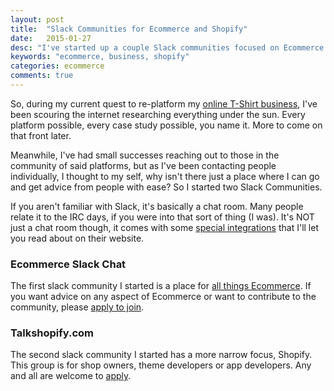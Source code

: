 ```yaml
---
layout: post
title:  "Slack Communities for Ecommerce and Shopify"
date:   2015-01-27
desc: "I've started up a couple Slack communities focused on Ecommerce and Shopify"
keywords: "ecommerce, business, shopify"
categories: ecommerce
comments: true
---
```

So, during my current quest to re-platform my [online T-Shirt business](http://www.riptapparel.com), I've been scouring the internet researching everything under the sun.  Every platform possible, every case study possible, you name it.  More to come on that front later.


Meanwhile, I've had small successes reaching out to those in the community of said platforms, but as I've been contacting people individually, I thought to my self, why isn't there just a place where I can go and get advice from people with ease?  So I started two Slack Communities.  

If you aren't familiar with Slack, it's basically a chat room.  Many people relate it to the IRC days, if you were into that sort of thing (I was).  It's NOT just a chat room though, it comes with some [special integrations](https://slack.com/integrations) that I'll let you read about on their website.

### Ecommerce Slack Chat

The first slack community I started is a place for [all things Ecommerce](http://www.ecommerceslackchat.com).  If you want advice on any aspect of Ecommerce or want to contribute to the community, please [apply to join](http://www.ecommerceslackchat.com).


### Talkshopify.com

The second slack community I started has a more narrow focus, Shopify.  This group is for shop owners, theme developers or app developers.  Any and all are welcome to [apply](http://www.talkshopify.com).
